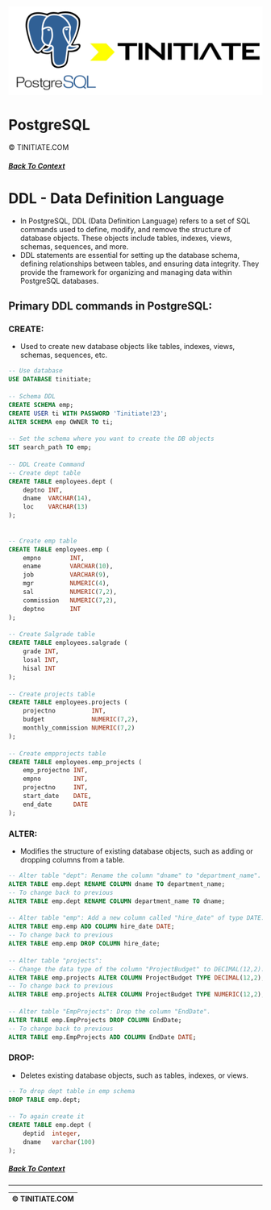 ![PostgreSQL Tinitiate Image](postgresql_tinitiate.png)

# PostgreSQL
&copy; TINITIATE.COM

##### [Back To Context](./README.md)

# DDL - Data Definition Language
* In PostgreSQL, DDL (Data Definition Language) refers to a set of SQL commands used to define, modify, and remove the structure of database objects. These objects include tables, indexes, views, schemas, sequences, and more. 
* DDL statements are essential for setting up the database schema, defining relationships between tables, and ensuring data integrity. They provide the framework for organizing and managing data within PostgreSQL databases.

## Primary DDL commands in PostgreSQL:
### CREATE:
* Used to create new database objects like tables, indexes, views, schemas, sequences, etc.
```sql
-- Use database
USE DATABASE tinitiate;

-- Schema DDL
CREATE SCHEMA emp;
CREATE USER ti WITH PASSWORD 'Tinitiate!23';
ALTER SCHEMA emp OWNER TO ti;

-- Set the schema where you want to create the DB objects
SET search_path TO emp;

-- DDL Create Command
-- Create dept table
CREATE TABLE employees.dept (
    deptno INT,
    dname  VARCHAR(14),
    loc    VARCHAR(13)
);


-- Create emp table
CREATE TABLE employees.emp (
    empno        INT,
    ename        VARCHAR(10),
    job          VARCHAR(9),
    mgr          NUMERIC(4),
    sal          NUMERIC(7,2),
    commission   NUMERIC(7,2),
    deptno       INT
);

-- Create Salgrade table
CREATE TABLE employees.salgrade (
    grade INT,
    losal INT,
    hisal INT
);

-- Create projects table
CREATE TABLE employees.projects (
    projectno          INT,
    budget             NUMERIC(7,2),
    monthly_commission NUMERIC(7,2)
);

-- Create empprojects table
CREATE TABLE employees.emp_projects (
    emp_projectno INT,
    empno         INT,
    projectno     INT,
    start_date    DATE,
    end_date      DATE
);

```

### ALTER:
* Modifies the structure of existing database objects, such as adding or dropping columns from a table.
```sql
-- Alter table "dept": Rename the column "dname" to "department_name".
ALTER TABLE emp.dept RENAME COLUMN dname TO department_name;
-- To change back to previous
ALTER TABLE emp.dept RENAME COLUMN department_name TO dname;

-- Alter table "emp": Add a new column called "hire_date" of type DATE.
ALTER TABLE emp.emp ADD COLUMN hire_date DATE;
-- To change back to previous
ALTER TABLE emp.emp DROP COLUMN hire_date;

-- Alter table "projects":
-- Change the data type of the column "ProjectBudget" to DECIMAL(12,2).
ALTER TABLE emp.projects ALTER COLUMN ProjectBudget TYPE DECIMAL(12,2);
-- To change back to previous
ALTER TABLE emp.projects ALTER COLUMN ProjectBudget TYPE NUMERIC(12,2);

-- Alter table "EmpProjects": Drop the column "EndDate".
ALTER TABLE emp.EmpProjects DROP COLUMN EndDate;
-- To change back to previous
ALTER TABLE emp.EmpProjects ADD COLUMN EndDate DATE;
```

### DROP:
* Deletes existing database objects, such as tables, indexes, or views.
```sql
-- To drop dept table in emp schema
DROP TABLE emp.dept;

-- To again create it
CREATE TABLE emp.dept (
    deptid  integer,
    dname   varchar(100)
);
```

##### [Back To Context](./README.md)
***
| &copy; TINITIATE.COM |
|----------------------|

